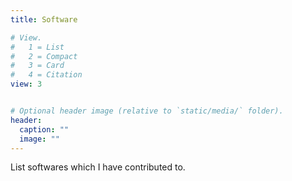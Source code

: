 ```yaml
---
title: Software

# View.
#   1 = List
#   2 = Compact
#   3 = Card
#   4 = Citation
view: 3


# Optional header image (relative to `static/media/` folder).
header:
  caption: ""
  image: ""
---
```


List softwares which I have contributed to.
